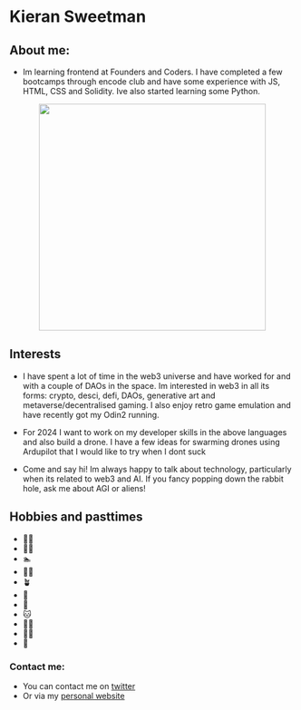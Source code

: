 # Kieran Sweetman

## About me:
* Im learning frontend at Founders and Coders.  I have completed a few bootcamps through encode club and have some experience with JS, HTML, CSS and Solidity.  Ive also started learning some Python.

<div id="header" align="center">
  <img src="https://media.giphy.com/media/3o7TKnvDNYADdLYZIQ/giphy.gif" width="400"/>
</div>

## Interests
* I have spent a lot of time in the web3 universe and have worked for and with a couple of DAOs in the space.  Im interested in web3 in all its forms: crypto, desci, defi, DAOs, generative art and metaverse/decentralised gaming.  I also enjoy retro game emulation and have recently got my Odin2 running.
  
* For 2024 I want to work on my developer skills in the above languages and also build a drone.  I have a few ideas for swarming drones using Ardupilot that I would like to try when I dont suck

* Come and say hi! Im always happy to talk about technology, particularly when its related to web3 and AI.  If you fancy popping down the rabbit hole, ask me about AGI or aliens!

## Hobbies and pasttimes
-  :running_man:
-  :weight_lifting_man:   
-  :swimmer:   
-  :lotus_position_man:
-  :potted_plant:
-  :milky_way:
-  :dog:
-  :cat:
-  :man_health_worker:
-  :cook:
-  :boxing_glove:
 
 ### Contact me:
 - You can contact me on [twitter](https://www.twitter.com/thepowerof23)
 - Or via my [personal website](http://giantflyingegg.com)

   

